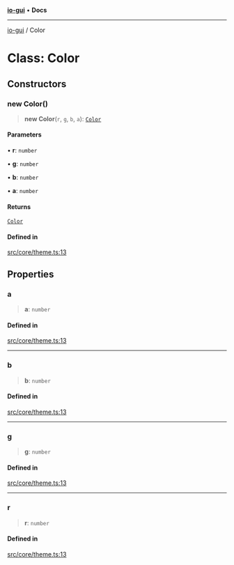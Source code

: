 [**io-gui**](../README.md) • **Docs**

***

[io-gui](../README.md) / Color

# Class: Color

## Constructors

### new Color()

> **new Color**(`r`, `g`, `b`, `a`): [`Color`](Color.md)

#### Parameters

• **r**: `number`

• **g**: `number`

• **b**: `number`

• **a**: `number`

#### Returns

[`Color`](Color.md)

#### Defined in

[src/core/theme.ts:13](https://github.com/io-gui/io/blob/main/src/core/theme.ts#L13)

## Properties

### a

> **a**: `number`

#### Defined in

[src/core/theme.ts:13](https://github.com/io-gui/io/blob/main/src/core/theme.ts#L13)

***

### b

> **b**: `number`

#### Defined in

[src/core/theme.ts:13](https://github.com/io-gui/io/blob/main/src/core/theme.ts#L13)

***

### g

> **g**: `number`

#### Defined in

[src/core/theme.ts:13](https://github.com/io-gui/io/blob/main/src/core/theme.ts#L13)

***

### r

> **r**: `number`

#### Defined in

[src/core/theme.ts:13](https://github.com/io-gui/io/blob/main/src/core/theme.ts#L13)
